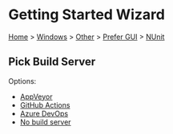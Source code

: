 <!--
GENERATED FILE - DO NOT EDIT
This file was generated by [MarkdownSnippets](https://github.com/SimonCropp/MarkdownSnippets).
Source File: /docs/mdsource/wiz/Windows_Other_Gui_NUnit.source.md
To change this file edit the source file and then run MarkdownSnippets.
-->

# Getting Started Wizard

[Home](/docs/wiz/readme.md) > [Windows](Windows.md) > [Other](Windows_Other.md) > [Prefer GUI](Windows_Other_Gui.md) > [NUnit](Windows_Other_Gui_NUnit.md)

## Pick Build Server

Options:
 * [AppVeyor](Windows_Other_Gui_NUnit_AppVeyor.md)
 * [GitHub Actions](Windows_Other_Gui_NUnit_GitHubActions.md)
 * [Azure DevOps](Windows_Other_Gui_NUnit_AzureDevOps.md)
 * [No build server](Windows_Other_Gui_NUnit_None.md)
